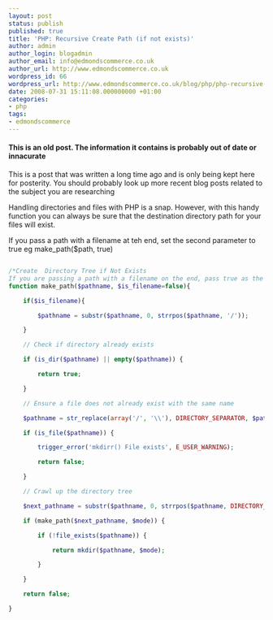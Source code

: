 ```yaml
---
layout: post
status: publish
published: true
title: 'PHP: Recursive Create Path (if not exists)'
author: admin
author_login: blogadmin
author_email: info@edmondscommerce.co.uk
author_url: http://www.edmondscommerce.co.uk
wordpress_id: 66
wordpress_url: http://www.edmondscommerce.co.uk/blog/php/php-recursive-create-path-if-not-exists/
date: 2008-07-31 15:11:08.000000000 +01:00
categories:
- php
tags:
- edmondscommerce
---
```

<div class="oldpost"><h4>This is an old post. The information it contains is probably out of date or innacurate</h4>
<p>
This is a post that was written a long time ago and is only being kept here for posterity.
You should probably look up more recent blog posts related to the subject you are researching
</p>
</div>
Handling directories and files with PHP is a snap. However, with this handy function you can always be sure that the destination directory path for your files will exist.

If you pass a path with a filename at teh end, set the second parameter to true eg make_path($path, true)

```php

/*Create  Directory Tree if Not Exists
If you are passing a path with a filename on the end, pass true as the second parameter to snip it off */
function make_path($pathname, $is_filename=false){

	if($is_filename){

		$pathname = substr($pathname, 0, strrpos($pathname, '/'));

	}

    // Check if directory already exists

    if (is_dir($pathname) || empty($pathname)) {

        return true;

    } 

    // Ensure a file does not already exist with the same name

    $pathname = str_replace(array('/', '\\'), DIRECTORY_SEPARATOR, $pathname);

    if (is_file($pathname)) {

        trigger_error('mkdirr() File exists', E_USER_WARNING);

        return false;

    } 

    // Crawl up the directory tree

    $next_pathname = substr($pathname, 0, strrpos($pathname, DIRECTORY_SEPARATOR));

    if (make_path($next_pathname, $mode)) {

        if (!file_exists($pathname)) {

            return mkdir($pathname, $mode);

        }

    } 

    return false;

}

```
